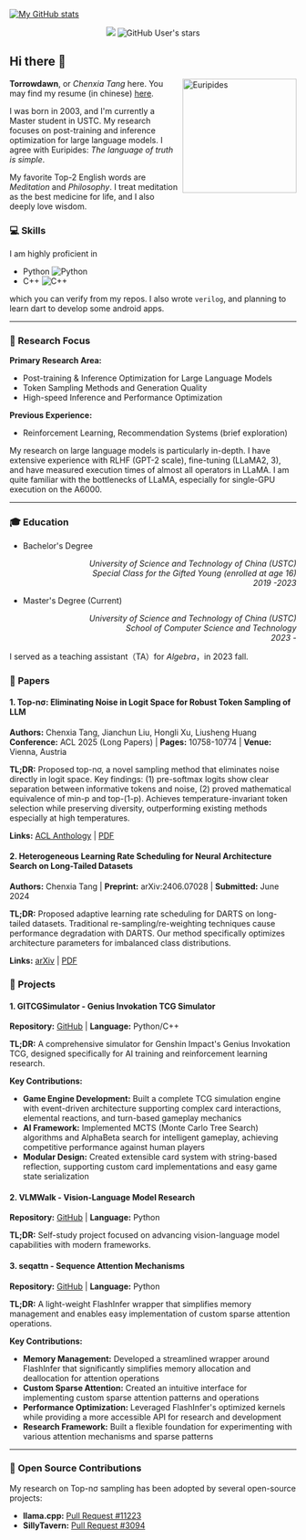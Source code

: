 [![My GitHub stats](https://github-readme-stats.vercel.app/api?username=Tomorrowdawn&count_private=True)](https://github.com/anuraghazra/github-readme-stats)

<div align="center">
  
  ![](https://komarev.com/ghpvc/?username=Tomorrowdawn) ![GitHub User's stars](https://img.shields.io/github/stars/Tomorrowdawn) 
  
</div>

## Hi there 👋

<img align="right" width="200" src="https://hips.hearstapps.com/hmg-prod/images/euripides-9289335-1-402.jpg" alt="Euripides">

**Torrowdawn**, or *Chenxia Tang* here. You may find my resume (in chinese) [here](https://drive.google.com/file/d/1NofpjuS4hmBDvFpvJJMz4kF48opaEP0L/view?usp=sharing).

I was born in 2003, and I'm currently a Master student in USTC. My research focuses on post-training and inference optimization for large language models. I agree with Euripides: *The language of truth is simple*.

My favorite Top-2 English words are *Meditation* and *Philosophy*. I treat meditation as the best medicine for life, and I also deeply love wisdom. 

### 💻 Skills

I am highly proficient in 

- Python ![Python](https://img.shields.io/badge/python-3670A0?style=for-the-badge&logo=python&logoColor=ffdd54)
- C++ ![C++](https://img.shields.io/badge/c++-%2300599C.svg?style=for-the-badge&logo=c%2B%2B&logoColor=white)

which you can verify from my repos. I also wrote `verilog`, and planning to learn dart to develop some android apps.

---

### 🔬 Research Focus

**Primary Research Area:**
- Post-training & Inference Optimization for Large Language Models
- Token Sampling Methods and Generation Quality  
- High-speed Inference and Performance Optimization

**Previous Experience:**
- Reinforcement Learning, Recommendation Systems (brief exploration)

My research on large language models is particularly in-depth. I have extensive experience with RLHF (GPT-2 scale), fine-tuning (LLaMA2, 3), and have measured execution times of almost all operators in LLaMA. I am quite familiar with the bottlenecks of LLaMA, especially for single-GPU execution on the A6000.

---

### 🎓 Education

- Bachelor's Degree

<p align="right">
<em>University of Science and Technology of China (USTC) <br> Special Class for the Gifted Young (enrolled at age 16) <br> 2019 -2023</em>
</p>

- Master's Degree (Current)

<p align="right">
<em>University of Science and Technology of China (USTC) <br> School of Computer Science and Technology <br> 2023 - </em>
</p>

I served as a teaching assistant（TA）for *Algebra*，in 2023 fall.

### 📄 Papers

#### 1. Top-nσ: Eliminating Noise in Logit Space for Robust Token Sampling of LLM
**Authors:** Chenxia Tang, Jianchun Liu, Hongli Xu, Liusheng Huang  
**Conference:** ACL 2025 (Long Papers) | **Pages:** 10758-10774 | **Venue:** Vienna, Austria  

**TL;DR:** Proposed top-nσ, a novel sampling method that eliminates noise directly in logit space. Key findings: (1) pre-softmax logits show clear separation between informative tokens and noise, (2) proved mathematical equivalence of min-p and top-(1-p). Achieves temperature-invariant token selection while preserving diversity, outperforming existing methods especially at high temperatures.

**Links:** [ACL Anthology](https://aclanthology.org/2025.acl-long.528/) | [PDF](https://aclanthology.org/2025.acl-long.528.pdf)

#### 2. Heterogeneous Learning Rate Scheduling for Neural Architecture Search on Long-Tailed Datasets
**Authors:** Chenxia Tang | **Preprint:** arXiv:2406.07028 | **Submitted:** June 2024  

**TL;DR:** Proposed adaptive learning rate scheduling for DARTS on long-tailed datasets. Traditional re-sampling/re-weighting techniques cause performance degradation with DARTS. Our method specifically optimizes architecture parameters for imbalanced class distributions.

**Links:** [arXiv](https://arxiv.org/abs/2406.07028) | [PDF](https://arxiv.org/pdf/2406.07028.pdf)

### 🚀 Projects

#### 1. GITCGSimulator - Genius Invokation TCG Simulator
**Repository:** [GitHub](https://github.com/Tomorrowdawn/GITCGSimulator) |  **Language:** Python/C++

**TL;DR:** A comprehensive simulator for Genshin Impact's Genius Invokation TCG, designed specifically for AI training and reinforcement learning research.

**Key Contributions:**
- **Game Engine Development:** Built a complete TCG simulation engine with event-driven architecture supporting complex card interactions, elemental reactions, and turn-based gameplay mechanics
- **AI Framework:** Implemented MCTS (Monte Carlo Tree Search) algorithms and AlphaBeta search for intelligent gameplay, achieving competitive performance against human players
- **Modular Design:** Created extensible card system with string-based reflection, supporting custom card implementations and easy game state serialization

#### 2. VLMWalk - Vision-Language Model Research
**Repository:** [GitHub](https://github.com/Tomorrowdawn/VLMWalk) | **Language:** Python

**TL;DR:** Self-study project focused on advancing vision-language model capabilities with modern frameworks.

#### 3. seqattn - Sequence Attention Mechanisms
**Repository:** [GitHub](https://github.com/Tomorrowdawn/seqattn) | **Language:** Python

**TL;DR:** A light-weight FlashInfer wrapper that simplifies memory management and enables easy implementation of custom sparse attention operations.

**Key Contributions:**
- **Memory Management:** Developed a streamlined wrapper around FlashInfer that significantly simplifies memory allocation and deallocation for attention operations
- **Custom Sparse Attention:** Created an intuitive interface for implementing custom sparse attention patterns and operations
- **Performance Optimization:** Leveraged FlashInfer's optimized kernels while providing a more accessible API for research and development
- **Research Framework:** Built a flexible foundation for experimenting with various attention mechanisms and sparse patterns

---

### 🌟 Open Source Contributions

My research on Top-nσ sampling has been adopted by several open-source projects:
- **llama.cpp:** [Pull Request #11223](https://github.com/ggml-org/llama.cpp/pull/11223)
- **SillyTavern:** [Pull Request #3094](https://github.com/SillyTavern/SillyTavern/pull/3094)
